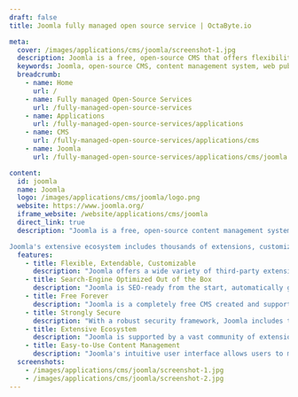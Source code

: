 ```yaml
---
draft: false
title: Joomla fully managed open source service | OctaByte.io

meta:
  cover: /images/applications/cms/joomla/screenshot-1.jpg
  description: Joomla is a free, open-source CMS that offers flexibility, strong security, SEO optimization, and thousands of extensions, making it perfect for building any website or web application.
  keywords: Joomla, open-source CMS, content management system, web publishing, SEO optimization, e-commerce, photo galleries, user communities, secure CMS, flexible CMS, Joomla extensions, Joomla templates
  breadcrumb:
    - name: Home
      url: /
    - name: Fully managed Open-Source Services
      url: /fully-managed-open-source-services
    - name: Applications
      url: /fully-managed-open-source-services/applications
    - name: CMS
      url: /fully-managed-open-source-services/applications/cms
    - name: Joomla
      url: /fully-managed-open-source-services/applications/cms/joomla

content:
  id: joomla
  name: Joomla
  logo: /images/applications/cms/joomla/logo.png
  website: https://www.joomla.org/
  iframe_website: /website/applications/cms/joomla
  direct_link: true
  description: "Joomla is a free, open-source content management system (CMS) designed to simplify web content publishing. Whether you're creating a personal blog, a corporate website, or an online community, Joomla offers all the tools needed to build and manage a wide variety of websites and applications. With an intuitive interface and a range of powerful features, Joomla makes web design accessible to everyone, from beginners to experienced developers.

Joomla's extensive ecosystem includes thousands of extensions, customizable templates, and robust SEO tools, making it an ideal platform for businesses, creators, and developers alike. Whether you need an e-commerce store, a forum, or a media gallery, Joomla provides the flexibility and scalability to meet your needs. Its built-in security features ensure your website stays safe from threats, and its strong community of contributors makes sure it stays up-to-date and supported. Experience the freedom of an open-source CMS and unlock the full potential of your website with Joomla."
  features:
    - title: Flexible, Extendable, Customizable
      description: "Joomla offers a wide variety of third-party extensions and high-quality templates that can be easily customized without any coding. Change your website's layout, fonts, and colors with a simple graphical interface."
    - title: Search-Engine Optimized Out of the Box
      description: "Joomla is SEO-ready from the start, automatically generating SEO-friendly URLs and page aliases. This ensures that your website's content is both user-friendly and search engine-friendly, helping improve visibility."
    - title: Free Forever
      description: "Joomla is a completely free CMS created and supported by a global community of volunteers. The CMS, as well as thousands of extensions, are available at no cost, making it a budget-friendly solution for web development."
    - title: Strongly Secure
      description: "With a robust security framework, Joomla includes two-factor authentication and multiple access control levels. The Joomla Security Strike Team proactively releases updates to ensure your website stays safe from threats."
    - title: Extensive Ecosystem
      description: "Joomla is supported by a vast community of extension developers, designers, and system administrators, providing a wealth of resources for website customization and maintenance."
    - title: Easy-to-Use Content Management
      description: "Joomla's intuitive user interface allows users to manage articles, media, and other content without needing advanced technical knowledge. Its content creation tools are simple yet powerful, streamlining the process of building and managing websites."
  screenshots:
    - /images/applications/cms/joomla/screenshot-1.jpg
    - /images/applications/cms/joomla/screenshot-2.jpg
---
```

